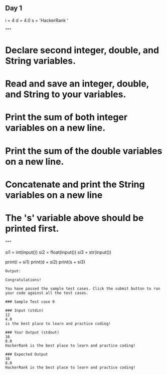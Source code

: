 ## Day 1

i = 4
d = 4.0
s = 'HackerRank '

"""
# Declare second integer, double, and String variables.
# Read and save an integer, double, and String to your variables.
# Print the sum of both integer variables on a new line.
# Print the sum of the double variables on a new line.
# Concatenate and print the String variables on a new line
# The 's' variable above should be printed first.
"""

si1 = int(input())
si2 = float(input())
si3 = str(input())

print(i + si1)
print(d + si2)
print(s + si3)

```
Output:

Congratulations!

You have passed the sample test cases. Click the submit button to run your code against all the test cases.

### Sample Test case 0

### Input (stdin)
12
4.0
is the best place to learn and practice coding!

### Your Output (stdout)
16
8.0
HackerRank is the best place to learn and practice coding!

### Expected Output
16
8.0
HackerRank is the best place to learn and practice coding!
```
